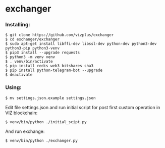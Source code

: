 # exchanger

### Installing:

    $ git clone https://github.com/vizplus/exchanger
    $ cd exchanger/exchanger
    $ sudo apt-get install libffi-dev libssl-dev python-dev python3-dev python3-pip python3-venv
    $ pip3 install --upgrade requests
    $ python3 -m venv venv
    $ . venv/bin/activate
    $ pip install redis web3 bitshares sha3
    $ pip install python-telegram-bot --upgrade
    $ deactivate
    
### Using:

    $ mv settings.json.example settings.json
    
Edit file settings.json and run initial script for post first custom operation in VIZ blockchain:

    $ venv/bin/python ./initial_scipt.py

And run exchange:

    $ venv/bin/python ./exchanger.py
